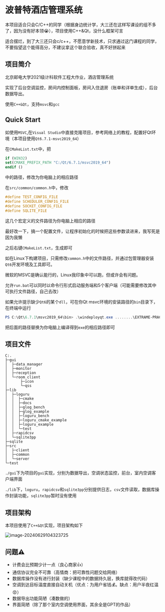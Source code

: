 # 波普特酒店管理系统

本项目适合只会C/C++的同学（根据身边统计学，大三还在这样写课设的组不多了，因为没有好本领😭），项目使用C++&Qt，没什么框架可言

适合摆烂，到了大三还只会c/c++，不愿意学新技术，只求通过这门课程的同学，不要指望这个能得高分，不建议拿这个联合验收，真不好拼起来

## 项目简介
北京邮电大学2021级计科软件工程大作业，酒店管理系统

实现了后台空调监控，房间内控制面板，房间入住退房（账单和详单生成），后台数据导出。

使用`C++&Qt`，支持`msvc`和`gcc`

## Quick Start
如使用`MSVC`,在`Visual Studio`中直接克隆项目，参考网络上的教程，配置好Qt环境（本项目使用`Qt6.7.1-msvc2019_64`）

在`CMakeList.txt`中，把

```cmake
if (WIN32)
set(CMAKE_PREFIX_PATH "C:/Qt/6.7.1/msvc2019_64")
endif ()
```

中的路径，修改为你电脑上的相应路径

在`src/common/common.h`中，修改

```c++
#define TEST_CONFIG_FILE 
#define SCHEDULER_CONFIG_FILE 
#define SOCKET_CONFIG_FILE 
#define SQLITE_FILE 
```

这几个宏定义的文件路径为你电脑上相应的路径

最好改一下，搞一个配置文件，让程序初始化的时候把这些参数读进来，我写死是因为我懒

之后右键`CMakeList.txt`，生成即可

如在Linux下构建项目，只需修改`common.h`中的文件路径，并通过包管理器安装`Qt6`开发环境及工具即可。

微软的MSVC是确认能行的，Linux我印象中可以跑，但或许会有问题。

允许`run.bat`可以同时以命令行形式启动服务端和5个客户端（可能需要修改其中可执行文件路径，自己去改）

如果允许提示缺少`Qt6`的某个`dll`，可在你Qt msvc环境的安装路径的`bin`目录下，在终端中运行

```powershell
PS C:\Qt\6.7.1\msvc2019_64\bin> .\windeployqt.exe ........\EXTRAME-PRACTICE\out\build\x64-debug\RoomService.exe
```

把后面的路径替换为你电脑上编译得到`exe`的相应路径即可

## 项目文件

```
C:.
├─gui
│  ├─data_manager
│  ├─monitor
│  ├─reception
│  └─room_client
│      ├─icon
│      └─qss
├─lib
│  ├─loguru
│  │  ├─cmake
│  │  ├─docs
│  │  ├─glog_bench
│  │  ├─glog_example
│  │  ├─loguru_bench
│  │  ├─loguru_cmake_example
│  │  ├─loguru_example
│  │  └─test
│  ├─rapidcsv
│  └─sqlite3pp
├─sqlite
├─src
│  ├─client
│  ├─common
│  └─server
└─test
```

`./gui`下为项目的`gui`实现，分别为数据导出，空调状态监控，前台，室内空调客户端界面

`./lib`下，`loguru`，`rapidcsv`和`sqlite3pp`分别提供日志，`csv`文件读取，数据库操作封装功能，`sqlite3pp`暂时没有使用

## 项目架构

本项目使用了`C++&Qt`实现，项目架构如下

![image-20240629104323725](https://typora-markdown-2003.obs.cn-north-4.myhuaweicloud.com/image-20240629104323725.png)

## 问题⚠️

- 计费会比预期少计一点（良心商家👍）
- 通信协议完全不可靠（高情商：把可靠性问题交给网络）
- 数据库操作没有进行封装（缺少课程中的数据持久层，换库就得改代码）
- 空调到达目标温度直接自动关机（优点：为用户省钱💰。缺点：用户半夜红温😡）
- 数据导出功能简陋（凑数做的）
- 界面简陋（除了那个室内空调使用界面，其余全是GPT的作品）
